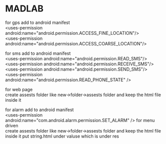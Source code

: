 # MADLAB

for gps add to android manifest<br>
\<uses-permission android:name="android.permission.ACCESS_FINE_LOCATION"/> <br>
\<uses-permission android:name="android.permission.ACCESS_COARSE_LOCATION"/>

for sms add to android manifest<br>
  \<uses-permission android:name="android.permission.READ_SMS"/><br>
  \<uses-permission android:name="android.permission.RECEIVE_SMS"/><br>
  \<uses-permission android:name="android.permission.SEND_SMS"/><br>
 \<uses-permission android:name="android.permission.READ_PHONE_STATE" />

for web page<br>
create assests folder like new->folder->assests folder and keep the html file inside it

for alarm add to android manifest<br>
    \<uses-permission android:name="com.android.alarm.permission.SET_ALARM" />
for menu driven<br>
create assests folder like new->folder->assests folder and keep the html file inside it
put string.html under valuse which is under res
